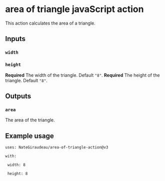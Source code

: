 # area of triangle javaScript action

This action calculates the area of a triangle.

## Inputs

### `width`

### `height`

**Required** The width of the triangle. Default `"8"`.
**Required** The height of the triangle. Default `"8"`.

## Outputs

### `area`

The area of the triangle.

## Example usage

`uses: NateGiraudeau/area-of-triangle-action@v3`

`with:`

` width: 8`

` height: 8`
